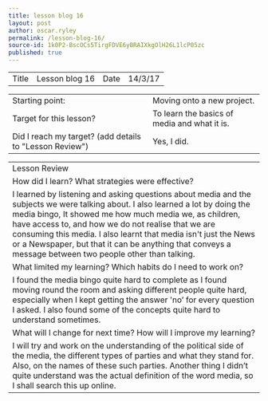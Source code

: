 ```yaml
---
title: lesson blog 16
layout: post
author: oscar.ryley
permalink: /lesson-blog-16/
source-id: 1k0P2-BscOCs5TirgFDVE6yBRAIXkgOlH26L1lcP05zc
published: true
---
```

<table>
  <tr>
    <td>Title</td>
    <td>Lesson blog 16</td>
    <td>Date</td>
    <td>14/3/17</td>
  </tr>
</table>


<table>
  <tr>
    <td>Starting point:</td>
    <td>Moving onto a new project.</td>
  </tr>
  <tr>
    <td>Target for this lesson?</td>
    <td>To learn the basics of media and what it is.</td>
  </tr>
  <tr>
    <td>Did I reach my target? 
(add details to "Lesson Review")</td>
    <td>Yes, I did.</td>
  </tr>
</table>


<table>
  <tr>
    <td>Lesson Review</td>
  </tr>
  <tr>
    <td>How did I learn? What strategies were effective? </td>
  </tr>
  <tr>
    <td>I learned by listening and asking questions about media and the subjects we were talking about. I also learned a lot by doing the media bingo, It showed me how much media we, as children, have access to, and how we do not realise that we are consuming this media. I also learnt that media isn't just the News or a Newspaper, but that it can be anything that conveys a message between two people other than talking. </td>
  </tr>
  <tr>
    <td>What limited my learning? Which habits do I need to work on? </td>
  </tr>
  <tr>
    <td>I found the media bingo quite hard to complete as I found moving round the room and asking different people quite hard, especially when I kept getting the answer 'no’ for every question I asked. I also found some of the concepts quite hard to understand sometimes. </td>
  </tr>
  <tr>
    <td>What will I change for next time? How will I improve my learning?</td>
  </tr>
  <tr>
    <td>I will try and work on the understanding of the political side of the media, the different types of parties and what they stand for. Also, on the names of these such parties. Another thing I didn’t quite understand was the actual definition of the word media, so I shall search this up online.</td>
  </tr>
</table>


